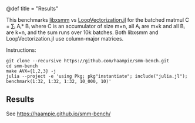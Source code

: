 @def title = "Results"

This benchmarks [libxsmm](https://github.com/hfp/libxsmm) vs [LoopVectorization.jl](https://github.com/JuliaSIMD/LoopVectorization.jl) for the batched matmul C = ∑ᵢ Aᵢ* Bᵢ where C is an accumulator of size m×n, all Aᵢ are m×k and all Bᵢ are k×n, and the sum runs over 10k batches. Both libxsmm and LoopVectorization.jl use column-major matrices.

Instructions:

```console
git clone --recursive https://github.com/haampie/smm-bench.git
cd smm-bench
make AVX={1,2,3} -j
julia --project -e 'using Pkg; pkg"instantiate"; include("julia.jl"); benchmark(1:32, 1:32, 1:32, 10_000, 10)'
```

## Results

See https://haampie.github.io/smm-bench/